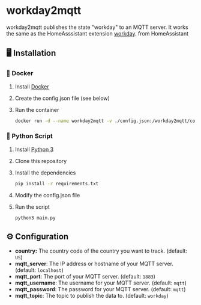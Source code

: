 # workday2mqtt

workday2mqtt publishes the state "workday" to an MQTT server. It works the same as the HomeAsssistant extension [workday](https://www.home-assistant.io/integrations/workday/).
from HomeAssistant

## 🖥️ Installation

### 🐳 Docker

1. Install [Docker](https://docs.docker.com/get-docker/)
2. Create the config.json file (see below)
3. Run the container
    
    ```bash
    docker run -d --name workday2mqtt -v ./config.json:/workday2mqtt/config.json --restart unless-stopped j4n-e4t/workday2mqtt:<current_release_tag>
    ```

### 🐍 Python Script

1. Install [Python 3](https://www.python.org/downloads/)
2. Clone this repository
3. Install the dependencies

    ```bash
    pip install -r requirements.txt
    ```

4. Modify the config.json file
5. Run the script
    
    ```bash
    python3 main.py
    ```

## ⚙️ Configuration

- **country:** The country code of the country you want to track. (default: `US`)
- **mqtt_server**: The IP address or hostname of your MQTT server. (default: `localhost`)
- **mqtt_port**: The port of your MQTT server. (default: `1883`)
- **mqtt_username**: The username for your MQTT server. (default: `mqtt`)
- **mqtt_password**: The password for your MQTT server. (default: `mqtt`)
- **mqtt_topic**: The topic to publish the data to. (default: `workday`)

